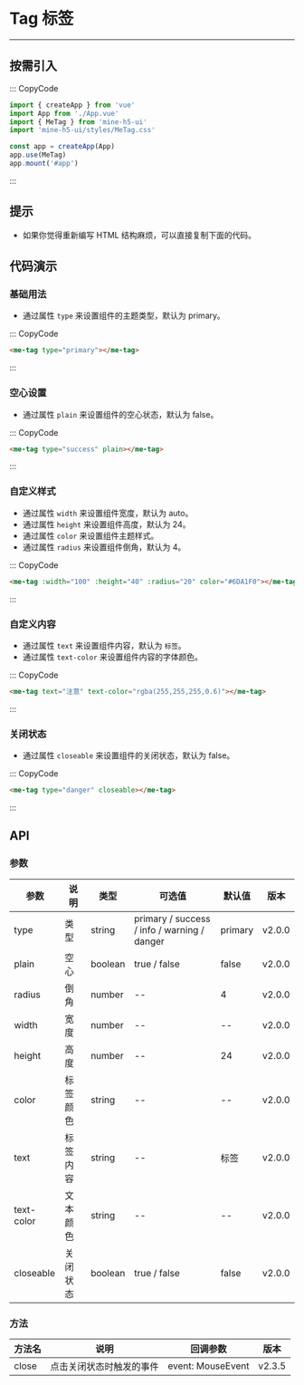 # Tag 标签

---

## 按需引入

::: CopyCode

```js
import { createApp } from 'vue'
import App from './App.vue'
import { MeTag } from 'mine-h5-ui'
import 'mine-h5-ui/styles/MeTag.css'

const app = createApp(App)
app.use(MeTag)
app.mount('#app')
```

:::

## 提示

- 如果你觉得重新编写 HTML 结构麻烦，可以直接复制下面的代码。

## 代码演示

### 基础用法

- 通过属性 `type` 来设置组件的主题类型，默认为 primary。

::: CopyCode

```html
<me-tag type="primary"></me-tag>
```

:::

### 空心设置

- 通过属性 `plain` 来设置组件的空心状态，默认为 false。

::: CopyCode

```html
<me-tag type="success" plain></me-tag>
```

:::

### 自定义样式

- 通过属性 `width` 来设置组件宽度，默认为 auto。
- 通过属性 `height` 来设置组件高度，默认为 24。
- 通过属性 `color` 来设置组件主题样式。
- 通过属性 `radius` 来设置组件倒角，默认为 4。

::: CopyCode

```html
<me-tag :width="100" :height="40" :radius="20" color="#6DA1F0"></me-tag>
```

:::

### 自定义内容

- 通过属性 `text` 来设置组件内容，默认为 `标签`。
- 通过属性 `text-color` 来设置组件内容的字体颜色。

::: CopyCode

```html
<me-tag text="注意" text-color="rgba(255,255,255,0.6)"></me-tag>
```

:::

### 关闭状态

- 通过属性 `closeable` 来设置组件的关闭状态，默认为 false。

::: CopyCode

```html
<me-tag type="danger" closeable></me-tag>
```

:::

## API

### 参数

| 参数       | 说明     | 类型    | 可选值                                      | 默认值  | 版本   |
| ---------- | -------- | ------- | ------------------------------------------- | ------- | ------ |
| type       | 类型     | string  | primary / success / info / warning / danger | primary | v2.0.0 |
| plain      | 空心     | boolean | true / false                                | false   | v2.0.0 |
| radius     | 倒角     | number  | --                                          | 4       | v2.0.0 |
| width      | 宽度     | number  | --                                          | --      | v2.0.0 |
| height     | 高度     | number  | --                                          | 24      | v2.0.0 |
| color      | 标签颜色 | string  | --                                          | --      | v2.0.0 |
| text       | 标签内容 | string  | --                                          | 标签    | v2.0.0 |
| text-color | 文本颜色 | string  | --                                          | --      | v2.0.0 |
| closeable  | 关闭状态 | boolean | true / false                                | false   | v2.0.0 |

### 方法

| 方法名 | 说明                     | 回调参数          | 版本   |
| ------ | ------------------------ | ----------------- | ------ |
| close  | 点击关闭状态时触发的事件 | event: MouseEvent | v2.3.5 |
